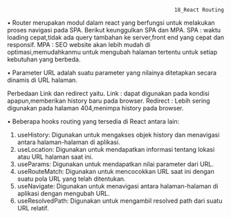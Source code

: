                                                           18_React Routing

•	Router merupakan modul dalam react yang berfungsi untuk melakukan proses navigasi pada SPA.
Berikut keunggulkan SPA dan MPA.
SPA : waktu loading cepat,tidak ada query tambahan ke server,front end yang cepat dan responsif.
MPA : SEO website akan lebih mudah di optimasi,memudahkanmu untuk mengubah halaman tertentu untuk setiap kebutuhan yang berbeda.

•	Parameter URL adalah suatu parameter yang nilainya ditetapkan secara dinamis di URL halaman.

Perbedaan Link dan redirect yaitu.
Link : dapat digunakan pada kondisi apapun,memberikan history baru pada browser.
Redirect : Lebih sering digunakan pada halaman 404,menimpa history pada browser.

•	Beberapa hooks routing yang tersedia di React antara lain:
1.	useHistory: Digunakan untuk mengakses objek history dan menavigasi antara halaman-halaman di aplikasi.
2.	useLocation: Digunakan untuk mendapatkan informasi tentang lokasi atau URL halaman saat ini.
3.	useParams: Digunakan untuk mendapatkan nilai parameter dari URL.
4.	useRouteMatch: Digunakan untuk mencocokkan URL saat ini dengan suatu pola URL yang telah ditentukan.
5.	useNavigate: Digunakan untuk menavigasi antara halaman-halaman di aplikasi dengan mengubah URL.
6.	useResolvedPath: Digunakan untuk mengambil resolved path dari suatu URL relatif.

